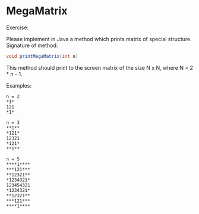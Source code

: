 MegaMatrix
==========

Exercise:

Please implement in Java a method which prints matrix of special structure.
Signature of method: 
```java
void printMegaMatrix(int n)
```
This method should print to the screen matrix of the size N x N, where N = 2 * n - 1.

Examples:

```
n = 2
*1*
121
*1*

n = 3
**1**
*121*
12321
*121*
**1**

n = 5
****1****
***121***
**12321**
*1234321*
123454321
*1234321*
**12321**
***121***
****1****
```

